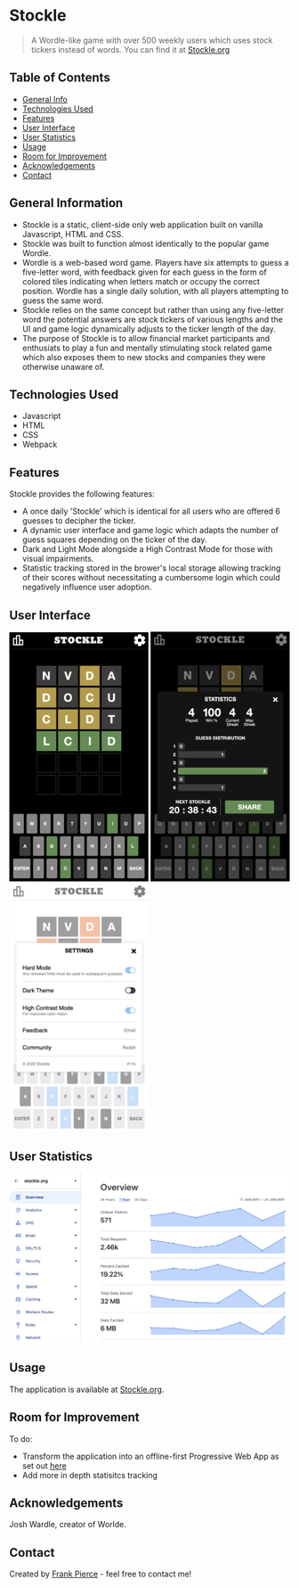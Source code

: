 # Stockle
> A Wordle-like game with over 500 weekly users which uses stock tickers instead of words.
> You can find it at [Stockle.org](https://www.stockle.org)

## Table of Contents
* [General Info](#general-information)
* [Technologies Used](#technologies-used)
* [Features](#features)
* [User Interface](#user-interface)
* [User Statistics](#user-statistics)
* [Usage](#usage)
* [Room for Improvement](#room-for-improvement)
* [Acknowledgements](#acknowledgements)
* [Contact](#contact)


## General Information
- Stockle is a static, client-side only web application built on vanilla Javascript, HTML and CSS.
- Stockle was built to function almost identically to the popular game Wordle.
- Wordle is a web-based word game. Players have six attempts to guess a five-letter word, with feedback given for each guess in the form of colored tiles indicating when letters match or occupy the correct position. Wordle has a single daily solution, with all players attempting to guess the same word.
- Stockle relies on the same concept but rather than using any five-letter word the potential answers are stock tickers of various lengths and the UI and game logic dynamically adjusts to the ticker length of the day.
- The purpose of Stockle is to allow financial market participants and enthusiats to play a fun and mentally stimulating stock related game which also exposes them to new stocks and companies they were otherwise unaware of.


## Technologies Used
- Javascript
- HTML
- CSS
- Webpack


## Features
Stockle provides the following features:
- A once daily 'Stockle' which is identical for all users who are offered 6 guesses to decipher the ticker.
- A dynamic user interface and game logic which adapts the number of guess squares depending on the ticker of the day.
- Dark and Light Mode alongside a High Contrast Mode for those with visual impairments.
- Statistic tracking stored in the brower's local storage allowing tracking of their scores without necessitating a cumbersome login which could negatively influence user adoption.


## User Interface
<img src="./img/stockle1.png" width="250"> <img src="./img/stockle2.png" width="250"> <img src="./img/stockle3.png" width="250"> 


## User Statistics
<img src="./img/usage.png" width="750"> 


## Usage
The application is available at [Stockle.org](https://www.stockle.org).


## Room for Improvement
To do:
- Transform the application into an offline-first Progressive Web App as set out [here](https://web.dev/progressive-web-apps)
- Add more in depth statisitcs tracking


## Acknowledgements
Josh Wardle, creator of Worlde.


## Contact
Created by [Frank Pierce](https://www.frankpierce.me/) - feel free to contact me!
